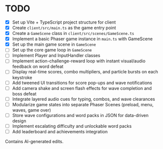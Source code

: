 # TODO

- [x] Set up Vite + TypeScript project structure for client
- [x] Create `client/src/main.ts` as the game entry point
- [x] Create a `GameScene` class in `client/src/scenes/GameScene.ts`
- [x] Implement a basic Phaser game instance in `main.ts` with GameScene
- [x] Set up the main game scene in `GameScene`
- [ ] Set up the core game loop in `GameScene`
- [ ] Implement Player and InputHandler classes
- [ ] Implement action-challenge-reward loop with instant visual/audio feedback on word defeat
- [ ] Display real-time scores, combo multipliers, and particle bursts on each keystroke
- [ ] Add tweened UI transitions for score pop-ups and wave notifications
- [ ] Add camera shake and screen flash effects for wave completion and boss defeat
- [ ] Integrate layered audio cues for typing, combos, and wave clearances
- [ ] Modularize game states into separate Phaser Scenes (preload, menu, waves, game over)
- [ ] Store wave configurations and word packs in JSON for data-driven design
- [ ] Implement escalating difficulty and unlockable word packs
- [ ] Add leaderboard and achievements integration

Contains AI-generated edits.
